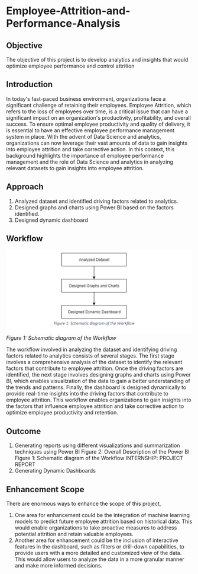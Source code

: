 # Employee-Attrition-and-Performance-Analysis

## Objective
The objective of this project is to develop analytics and insights that would optimize employee 
performance and control attrition

## Introduction
In today's fast-paced business environment, organizations face a significant challenge of retaining 
their employees. Employee Attrition, which refers to the loss of employees over time, is a critical issue 
that can have a significant impact on an organization's productivity, profitability, and overall success. 
To ensure optimal employee productivity and quality of delivery, it is essential to have an effective 
employee performance management system in place. 
With the advent of Data Science and analytics, organizations can now leverage their vast amounts of 
data to gain insights into employee attrition and take corrective action.
In this context, this background highlights the importance of employee performance management 
and the role of Data Science and analytics in analyzing relevant datasets to gain insights into 
employee attrition.


## Approach
1. Analyzed dataset and identified driving factors related to analytics. 
2. Designed graphs and charts using Power BI based on the factors identified.
3. Designed dynamic dashboard

## Workflow
![Image Alt Text](https://github.com/pavanbadempet/Employee-Attrition-and-Performance-Analysis/blob/f0c407011f792e852a5a79c68bde7be6eaf94088/assets/Workflow.png)
*Figure 1: Schematic diagram of the Workflow*

The workflow involved in analyzing the dataset and identifying driving factors related to analytics 
consists of several stages. The first stage involves a comprehensive analysis of the dataset to identify 
the relevant factors that contribute to employee attrition. Once the driving factors are identified, the 
next stage involves designing graphs and charts using Power BI, which enables visualization of the 
data to gain a better understanding of the trends and patterns. Finally, the dashboard is designed 
dynamically to provide real-time insights into the driving factors that contribute to employee 
attrition. This workflow enables organizations to gain insights into the factors that influence employee 
attrition and take corrective action to optimize employee productivity and retention.

## Outcome
1. Generating reports using different visualizations and summarization techniques using Power BI
Figure 2: Overall Description of the Power BI
Figure 1: Schematic diagram of the Workflow
INTERNSHIP: PROJECT REPORT
2. Generating Dynamic Dashboards

## Enhancement Scope
There are enormous ways to enhance the scope of this project,
1. One area for enhancement could be the integration of machine learning models to predict future 
employee attrition based on historical data. This would enable organizations to take proactive 
measures to address potential attrition and retain valuable employees.
2. Another area for enhancement could be the inclusion of interactive features in the dashboard, 
such as filters or drill-down capabilities, to provide users with a more detailed and customized 
view of the data. This would allow users to analyze the data in a more granular manner and make 
more informed decisions.